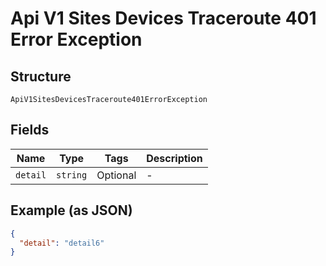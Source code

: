 
# Api V1 Sites Devices Traceroute 401 Error Exception

## Structure

`ApiV1SitesDevicesTraceroute401ErrorException`

## Fields

| Name | Type | Tags | Description |
|  --- | --- | --- | --- |
| `detail` | `string` | Optional | - |

## Example (as JSON)

```json
{
  "detail": "detail6"
}
```

